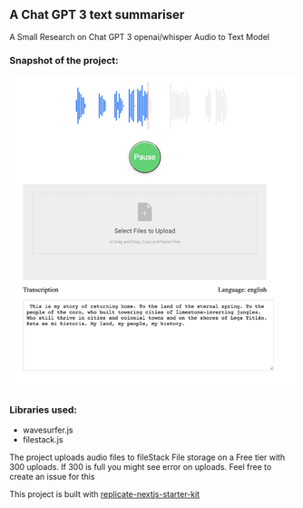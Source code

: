 ## A Chat GPT 3 text summariser

A Small Research on Chat GPT 3 openai/whisper Audio to Text Model

### Snapshot of the project:

![Image](https://github.com/Rajdeepc/audio-to-text-gpt3/blob/main/.github/workflows/audio.png?raw=true)

### Libraries used:
- wavesurfer.js
- filestack.js

The project uploads audio files to fileStack File storage on a Free tier with 300 uploads.
If 300 is full you might see error on uploads. Feel free to create an issue for this

This project is built with [replicate-nextjs-starter-kit](https://replicate.com/docs/get-started/nextjs)



